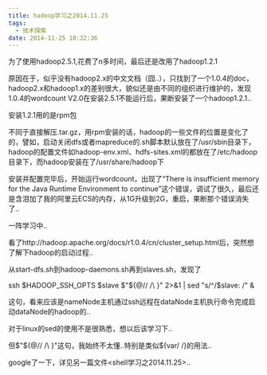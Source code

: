 ```yaml
---
title: hadoop学习之2014.11.25
tags:
  - 技术探索
date: 2014-11-25 18:32:36
---
```


为了使用hadoop2.5.1,花费了n多时间，最后还是改用了hadoop1.2.1

原因在于，似乎没有hadoop2.x的中文文档（囧..），只找到了一个1.0.4的doc，hadoop2.x和hadoop1.x的差别很大，貌似还是由不同的组织进行维护的，发现1.0.4的wordcount V2.0在安装2.5.1不能运行后，果断安装了一个hadoop1.2.1..

安装1.2.1用的是rpm包

不同于直接解压.tar.gz，用rpm安装的话，hadoop的一些文件的位置是变化了的，譬如，启动关闭dfs或者mapreduce的.sh脚本默认放在了/usr/sbin目录下，hadoop的配置文件如hadoop-env.xml、hdfs-sites.xml的都放在了/etc/hadoop目录下，而hadoop安装在了/usr/share/hadoop下

安装并配置完毕后，开始运行wordcount，出现了“There is insufficient memory for the Java Runtime Environment to continue”这个错误，调试了很久，最后还是含泪加了我的阿里云ECS的内存，从1G升级到2G，重启，果断那个错误消失了..

一阵学习中..

看了http://hadoop.apache.org/docs/r1.0.4/cn/cluster_setup.html后，突然想了解下hadoop的启动过程..

从start-dfs.sh到hadoop-daemons.sh再到slaves.sh，发现了

ssh $HADOOP_SSH_OPTS $slave $"${@// /\\ }" 2&gt;&amp;1 | sed "s/^/$slave: /" &amp;

这句，看来应该是nameNode主机通过ssh远程在dataNode主机执行命令完成启动dataNode的hadoop的..

对于linux的sed的使用不是很熟悉，想以后该学习下..

但$"${@// /\\ }"这句，我始终不太懂..特别是类似${var/ /}的用法..

google了一下，详见另一篇文件&lt;shell学习之2014.11.25&gt;..